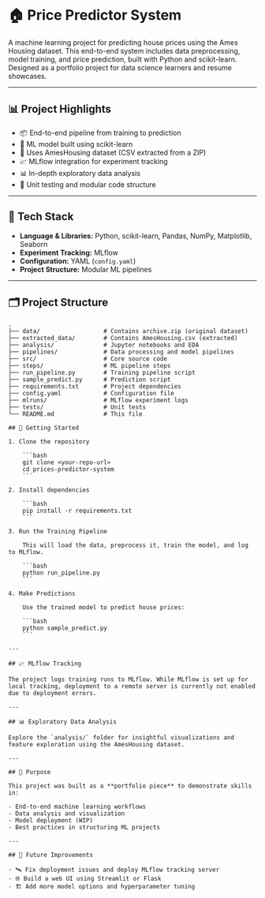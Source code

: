 # 🏠 Price Predictor System

A machine learning project for predicting house prices using the Ames Housing dataset. This end-to-end system includes data preprocessing, model training, and price prediction, built with Python and scikit-learn. Designed as a portfolio project for data science learners and resume showcases.

---

## 📊 Project Highlights

- 📦 End-to-end pipeline from training to prediction  
- 🧠 ML model built using scikit-learn  
- 📁 Uses AmesHousing dataset (CSV extracted from a ZIP)  
- 📈 MLflow integration for experiment tracking  
- 📊 In-depth exploratory data analysis  
- 🧪 Unit testing and modular code structure  

---

## 🔧 Tech Stack

- **Language & Libraries:** Python, scikit-learn, Pandas, NumPy, Matplotlib, Seaborn  
- **Experiment Tracking:** MLflow  
- **Configuration:** YAML (`config.yaml`)  
- **Project Structure:** Modular ML pipelines  

---

## 🗂 Project Structure

```text
.
├── data/                  # Contains archive.zip (original dataset)
├── extracted_data/        # Contains AmesHousing.csv (extracted)
├── analysis/              # Jupyter notebooks and EDA
├── pipelines/             # Data processing and model pipelines
├── src/                   # Core source code
├── steps/                 # ML pipeline steps
├── run_pipeline.py        # Training pipeline script
├── sample_predict.py      # Prediction script
├── requirements.txt       # Project dependencies
├── config.yaml            # Configuration file
├── mlruns/                # MLflow experiment logs
├── tests/                 # Unit tests
└── README.md              # This file

## 🚀 Getting Started

1. Clone the repository

    ```bash
    git clone <your-repo-url>
    cd prices-predictor-system
    ```

2. Install dependencies

    ```bash
    pip install -r requirements.txt
    ```

3. Run the Training Pipeline

    This will load the data, preprocess it, train the model, and log to MLflow.

    ```bash
    python run_pipeline.py
    ```

4. Make Predictions

    Use the trained model to predict house prices:

    ```bash
    python sample_predict.py
    ```

---

## 📈 MLflow Tracking

The project logs training runs to MLflow. While MLflow is set up for local tracking, deployment to a remote server is currently not enabled due to deployment errors.

---

## 📊 Exploratory Data Analysis

Explore the `analysis/` folder for insightful visualizations and feature exploration using the AmesHousing dataset.

---

## 📌 Purpose

This project was built as a **portfolio piece** to demonstrate skills in:

- End-to-end machine learning workflows  
- Data analysis and visualization  
- Model deployment (WIP)  
- Best practices in structuring ML projects  

---

## 🧠 Future Improvements

- 🛰️ Fix deployment issues and deploy MLflow tracking server  
- 🌐 Build a web UI using Streamlit or Flask  
- 🏗️ Add more model options and hyperparameter tuning 

